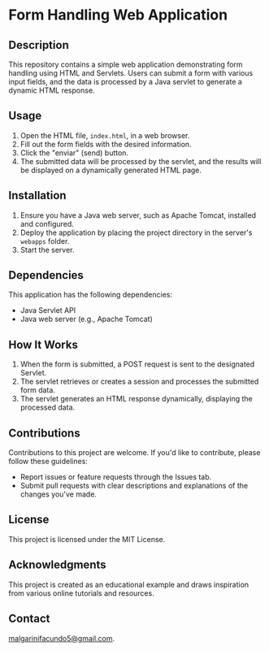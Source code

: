 # Form Handling Web Application

## Description
This repository contains a simple web application demonstrating form handling using HTML and Servlets. Users can submit a form with various input fields, and the data is processed by a Java servlet to generate a dynamic HTML response.

## Usage
1. Open the HTML file, `index.html`, in a web browser.
2. Fill out the form fields with the desired information.
3. Click the "enviar" (send) button.
4. The submitted data will be processed by the servlet, and the results will be displayed on a dynamically generated HTML page.

## Installation
1. Ensure you have a Java web server, such as Apache Tomcat, installed and configured.
2. Deploy the application by placing the project directory in the server's `webapps` folder.
3. Start the server.

## Dependencies
This application has the following dependencies:
- Java Servlet API
- Java web server (e.g., Apache Tomcat)

## How It Works
1. When the form is submitted, a POST request is sent to the designated Servlet.
2. The servlet retrieves or creates a session and processes the submitted form data.
3. The servlet generates an HTML response dynamically, displaying the processed data.

## Contributions
Contributions to this project are welcome. If you'd like to contribute, please follow these guidelines:
- Report issues or feature requests through the Issues tab.
- Submit pull requests with clear descriptions and explanations of the changes you've made.

## License
This project is licensed under the MIT License.

## Acknowledgments
This project is created as an educational example and draws inspiration from various online tutorials and resources.

## Contact
[malgarinifacundo5@gmail.com](mailto:malgarinifacundo5@gmail.com).
